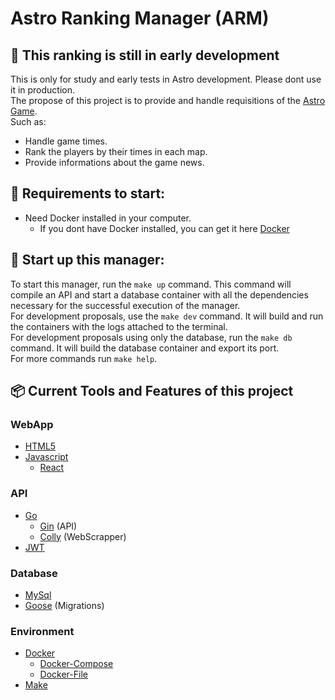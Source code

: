 # Astro Ranking Manager (ARM)

## 🚧 This ranking is still in early development

This is only for study and early tests in Astro development. Please dont use it in production.<br />
The propose of this project is to provide and handle requisitions of the [Astro Game](https://rgnwld.itch.io/astro).<br />
Such as:
- Handle game times.
- Rank the players by their times in each map.
- Provide informations about the game news.

## 🚧 Requirements to start:

- Need Docker installed in your computer.
  - If you dont have Docker installed, you can get it here [Docker](https://www.docker.com/products/docker-desktop/)

## 🚧 Start up this manager:

To start this manager, run the `make up` command. This command will compile an API and start a database container with all the dependencies necessary for the successful execution of the manager.<br />
For development proposals, use the `make dev` command. It will build and run the containers with the logs attached to the terminal.<br />
For development proposals using only the database, run the `make db` command. It will build the database container and export its port.<br />
For more commands run `make help`.

## 📦 Current Tools and Features of this project
  ### WebApp
  - [HTML5](https://html.spec.whatwg.org/)
  - [Javascript](https://www.javascript.com/)
    - [React](https://react.dev/)
  
  ### API
  - [Go](https://go.dev/)
    - [Gin](https://github.com/gin-gonic/gin) (API)
    - [Colly](https://github.com/gocolly/colly) (WebScrapper)
  - [JWT](https://jwt.io/)

  ### Database
  - [MySql](https://www.mysql.com/)
  - [Goose](https://github.com/pressly/goose) (Migrations)

  ### Environment
  - [Docker](https://www.docker.com/)
    - [Docker-Compose](https://docs.docker.com/compose/)
    - [Docker-File](https://docs.docker.com/engine/reference/builder/)
  - [Make](https://makefiletutorial.com/)
